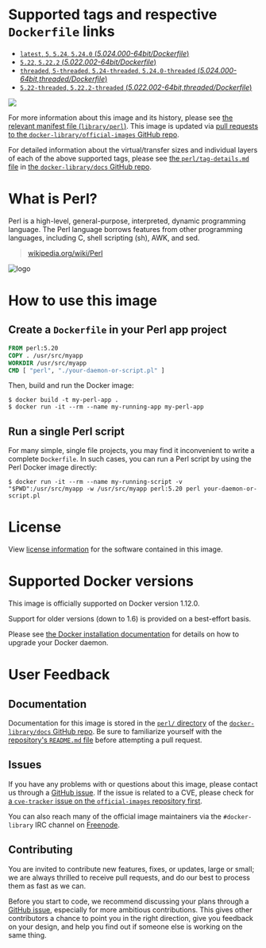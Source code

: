 # Supported tags and respective `Dockerfile` links

-	[`latest`, `5`, `5.24`, `5.24.0` (*5.024.000-64bit/Dockerfile*)](https://github.com/perl/docker-perl/blob/7e333260aac375a11f63d632eec38db2454ace7e/5.024.000-64bit/Dockerfile)
-	[`5.22`, `5.22.2` (*5.022.002-64bit/Dockerfile*)](https://github.com/perl/docker-perl/blob/7e333260aac375a11f63d632eec38db2454ace7e/5.022.002-64bit/Dockerfile)
-	[`threaded`, `5-threaded`, `5.24-threaded`, `5.24.0-threaded` (*5.024.000-64bit,threaded/Dockerfile*)](https://github.com/perl/docker-perl/blob/7e333260aac375a11f63d632eec38db2454ace7e/5.024.000-64bit,threaded/Dockerfile)
-	[`5.22-threaded`, `5.22.2-threaded` (*5.022.002-64bit,threaded/Dockerfile*)](https://github.com/perl/docker-perl/blob/7e333260aac375a11f63d632eec38db2454ace7e/5.022.002-64bit,threaded/Dockerfile)

[![](https://badge.imagelayers.io/perl:latest.svg)](https://imagelayers.io/?images=perl:latest,perl:5.22,perl:threaded,perl:5.22-threaded)

For more information about this image and its history, please see [the relevant manifest file (`library/perl`)](https://github.com/docker-library/official-images/blob/master/library/perl). This image is updated via [pull requests to the `docker-library/official-images` GitHub repo](https://github.com/docker-library/official-images/pulls?q=label%3Alibrary%2Fperl).

For detailed information about the virtual/transfer sizes and individual layers of each of the above supported tags, please see [the `perl/tag-details.md` file](https://github.com/docker-library/docs/blob/master/perl/tag-details.md) in [the `docker-library/docs` GitHub repo](https://github.com/docker-library/docs).

# What is Perl?

Perl is a high-level, general-purpose, interpreted, dynamic programming language. The Perl language borrows features from other programming languages, including C, shell scripting (sh), AWK, and sed.

> [wikipedia.org/wiki/Perl](https://en.wikipedia.org/wiki/Perl)

![logo](https://raw.githubusercontent.com/docker-library/docs/2f0c63f66919d5f310ba8357cec5f12d93ef4208/perl/logo.png)

# How to use this image

## Create a `Dockerfile` in your Perl app project

```dockerfile
FROM perl:5.20
COPY . /usr/src/myapp
WORKDIR /usr/src/myapp
CMD [ "perl", "./your-daemon-or-script.pl" ]
```

Then, build and run the Docker image:

```console
$ docker build -t my-perl-app .
$ docker run -it --rm --name my-running-app my-perl-app
```

## Run a single Perl script

For many simple, single file projects, you may find it inconvenient to write a complete `Dockerfile`. In such cases, you can run a Perl script by using the Perl Docker image directly:

```console
$ docker run -it --rm --name my-running-script -v "$PWD":/usr/src/myapp -w /usr/src/myapp perl:5.20 perl your-daemon-or-script.pl
```

# License

View [license information](http://dev.perl.org/licenses/) for the software contained in this image.

# Supported Docker versions

This image is officially supported on Docker version 1.12.0.

Support for older versions (down to 1.6) is provided on a best-effort basis.

Please see [the Docker installation documentation](https://docs.docker.com/installation/) for details on how to upgrade your Docker daemon.

# User Feedback

## Documentation

Documentation for this image is stored in the [`perl/` directory](https://github.com/docker-library/docs/tree/master/perl) of the [`docker-library/docs` GitHub repo](https://github.com/docker-library/docs). Be sure to familiarize yourself with the [repository's `README.md` file](https://github.com/docker-library/docs/blob/master/README.md) before attempting a pull request.

## Issues

If you have any problems with or questions about this image, please contact us through a [GitHub issue](https://github.com/Perl/docker-perl/issues). If the issue is related to a CVE, please check for [a `cve-tracker` issue on the `official-images` repository first](https://github.com/docker-library/official-images/issues?q=label%3Acve-tracker).

You can also reach many of the official image maintainers via the `#docker-library` IRC channel on [Freenode](https://freenode.net).

## Contributing

You are invited to contribute new features, fixes, or updates, large or small; we are always thrilled to receive pull requests, and do our best to process them as fast as we can.

Before you start to code, we recommend discussing your plans through a [GitHub issue](https://github.com/Perl/docker-perl/issues), especially for more ambitious contributions. This gives other contributors a chance to point you in the right direction, give you feedback on your design, and help you find out if someone else is working on the same thing.

